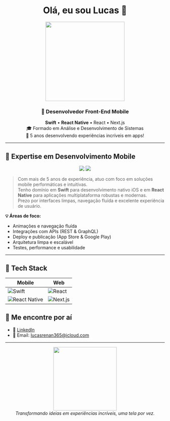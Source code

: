 <h1 align="center">Olá, eu sou Lucas 👋</h1>

<p align="center">
  <img src="https://media.giphy.com/media/RbDKaczqWovIugyJmW/giphy.gif" width="250" />
</p>

<h3 align="center">🚀 Desenvolvedor Front-End Mobile</h3>

<p align="center">
  <b>Swift</b> • <b>React Native</b> • React • Next.js<br />
  🎓 Formado em Análise e Desenvolvimento de Sistemas<br />
  💼 5 anos desenvolvendo experiências incríveis em apps!
</p>

---

## 📱 Expertise em Desenvolvimento Mobile

<p align="center">
  <img src="https://img.shields.io/badge/Swift-FA7343?style=for-the-badge&logo=swift&logoColor=white" />
  <img src="https://img.shields.io/badge/React_Native-20232A?style=for-the-badge&logo=react&logoColor=61DAFB" />
</p>

> Com mais de 5 anos de experiência, atuo com foco em soluções mobile performáticas e intuitivas.  
> Tenho domínio em **Swift** para desenvolvimento nativo iOS e em **React Native** para aplicações multiplataforma robustas e modernas.  
> Prezo por interfaces limpas, navegação fluída e excelente experiência de usuário.



**💡 Áreas de foco:**
- Animações e navegação fluída
- Integrações com APIs (REST & GraphQL)
- Deploy e publicação (App Store & Google Play)
- Arquitetura limpa e escalável
- Testes, performance e usabilidade

---

## 🧠 Tech Stack

| Mobile               | Web                  
|----------------------|------------------------|
| ![Swift](https://img.shields.io/badge/Swift-orange?logo=swift&logoColor=white&style=for-the-badge) | ![React](https://img.shields.io/badge/React-20232A?logo=react&logoColor=61DAFB&style=for-the-badge) | ![Figma](https://img.shields.io/badge/Figma-F24E1E?logo=figma&logoColor=white&style=for-the-badge) |
| ![React Native](https://img.shields.io/badge/React_Native-blue?logo=react&logoColor=white&style=for-the-badge) | ![Next.js](https://img.shields.io/badge/Next.js-black?logo=next.js&logoColor=white&style=for-the-badge) 


## 🔗 Me encontre por aí

- 💼 [LinkedIn](https://www.linkedin.com/in/lucas-renan3/)
- 💌 Email: lucasrenan365@icloud.com

---


<p align="center">
  <img src="https://media.giphy.com/media/26uf9QPzzlKPvQG5S/giphy.gif" width="200" /><br />
  <i>Transformando ideias em experiências incríveis, uma tela por vez.</i>
</p>
